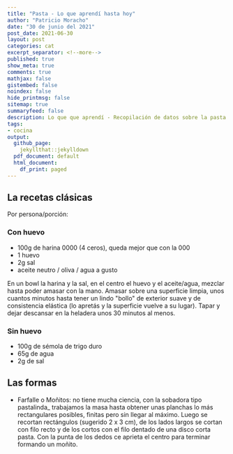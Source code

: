 ```yaml
---
title: "Pasta - Lo que aprendí hasta hoy"
author: "Patricio Moracho"
date: "30 de junio del 2021"
post_date: 2021-06-30
layout: post
categories: cat
excerpt_separator: <!--more-->
published: true
show_meta: true
comments: true
mathjax: false
gistembed: false
noindex: false
hide_printmsg: false
sitemap: true
summaryfeed: false
description: Lo que que aprendí - Recopilación de datos sobre la pasta
tags:
- cocina
output:
  github_page:
    jekyllthat::jekylldown
  pdf_document: default
  html_document:
    df_print: paged
---
```


## La recetas clásicas

Por persona/porción:

### Con huevo

* 100g de harina 0000 (4 ceros), queda mejor que con la 000
* 1 huevo
* 2g sal
* aceite neutro / oliva / agua a gusto

En un bowl la harina y la sal, en el centro el huevo y el aceite/agua, mezclar
hasta poder amasar con la mano. Amasar sobre una superficie limpia, unos cuantos
minutos hasta tener un lindo "bollo" de exterior suave y de consistencia
elástica (lo apretás y la superficie vuelve a su lugar). Tapar y dejar descansar
en la heladera unos 30 minutos al menos.

### Sin huevo

* 100g de sémola de trigo duro
* 65g de agua
* 2g de sal

## Las formas

* Farfalle o Moñitos: no tiene mucha ciencia, con la sobadora tipo pastalinda_
  trabajamos la masa hasta obtener unas planchas lo más rectangulares posibles,
  finitas pero sin llegar al máximo. Luego se recortan rectángulos (sugerido 2 x
  3 cm), de los lados largos se cortan con filo recto y de los cortos con el
  filo dentado de una disco corta pasta. Con la punta de los dedos ce aprieta el
  centro para terminar formando un moñito.